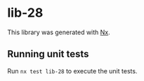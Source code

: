 # lib-28

This library was generated with [Nx](https://nx.dev).

## Running unit tests

Run `nx test lib-28` to execute the unit tests.
